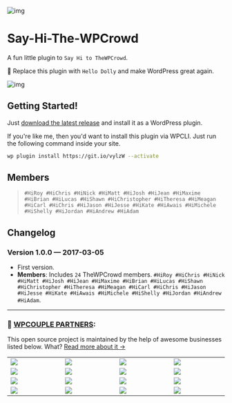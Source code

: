 ![img](https://i.imgur.com/Jb2hfY0.png)

# Say-Hi-The-WPCrowd

A fun little plugin to `Say Hi to TheWPCrowd`. 

🎯 Replace this plugin with `Hello Dolly` and make WordPress great again. 


![img](https://i.imgur.com/R4hLwdF.gif)

## Getting Started!
Just [download the latest release](https://github.com/ahmadawais/Say-Hi-The-WPCrowd/archive/master.zip) and install it as a WordPress plugin.

If you're like me, then you'd want to install this plugin via WPCLI. Just run the following command inside your site.

```bash
wp plugin install https://git.io/vylzW --activate
```

## Members 
> `#HiRoy #HiChris #HiNick #HiMatt #HiJosh #HiJean #HiMaxime #HiBrian #HiLucas #HiShawn #HiChristopher #HiTheresa #HiMeagan #HiCarl #HiChris #HiJason #HiJesse #HiKate #HiAwais #HiMichele #HiShelly #HiJordan #HiAndrew #HiAdam`

## Changelog

### Version 1.0.0 — 2017-03-05
- First version.
- **Members**: Includes `24` TheWPCrowd members. `#HiRoy #HiChris #HiNick #HiMatt #HiJosh #HiJean #HiMaxime #HiBrian #HiLucas #HiShawn #HiChristopher #HiTheresa #HiMeagan #HiCarl #HiChris #HiJason #HiJesse #HiKate #HiAwais #HiMichele #HiShelly #HiJordan #HiAndrew #HiAdam`.

---
### 🙌 [WPCOUPLE PARTNERS](https://WPCouple.com/partners):
This open source project is maintained by the help of awesome businesses listed below. What? [Read more about it →](https://WPCouple.com/partners)

<table width='100%'>
    <tr>
        <td width='225'><a target='_blank' href='https://www.gravityforms.com/?utm_source=WPCouple&utm_medium=Partner'><img src='http://on.ahmda.ws/mtrE/c' /></a></td>
        <td width='225'><a target='_blank' href='https://kinsta.com/?utm_source=WPCouple&utm_medium=Partner'><img src='http://on.ahmda.ws/mu5O/c' /></a></td>
        <td width='225'><a target='_blank' href='https://wpengine.com/?utm_source=WPCouple&utm_medium=Partner'><img src='http://on.ahmda.ws/mto3/c' /></a></td>
        <td width='225'><a target='_blank' href='https://www.sitelock.com/?utm_source=WPCouple&utm_medium=Partner'><img src='http://on.ahmda.ws/mtyZ/c' /></a></td>
    </tr>
    <tr>
        <td width='225'><a target='_blank' href='https://wp-rocket.me/?utm_source=WPCouple&utm_medium=Partner'><img src='http://on.ahmda.ws/mtrv/c' /></a></td>
        <td width='225'><a target='_blank' href='https://blogvault.net/?utm_source=WPCouple&utm_medium=Partner'><img src='http://on.ahmda.ws/mtph/c' /></a></td>
        <td width='225'><a target='_blank' href='http://cridio.com/?utm_source=WPCouple&utm_medium=Partner'><img src='http://on.ahmda.ws/mtmy/c' /></a></td>
        <td width='225'><a target='_blank' href='http://wecobble.com/?utm_source=WPCouple&utm_medium=Partner'><img src='http://on.ahmda.ws/mtrW/c' /></a></td>
    </tr>
    <tr>
        <td width='225'><a target='_blank' href='https://www.cloudways.com/?utm_source=WPCouple&utm_medium=Partner'><img src='http://on.ahmda.ws/mu0C/c' /></a></td>
        <td width='225'><a target='_blank' href='https://www.cozmoslabs.com/?utm_source=WPCouple&utm_medium=Partner'><img src='http://on.ahmda.ws/mu9W/c' /></a></td>
        <td width='225'><a target='_blank' href='https://wpgeodirectory.com/?utm_source=WPCouple&utm_medium=Partner'><img src='http://on.ahmda.ws/mtwv/c' /></a></td>
        <td width='225'><a target='_blank' href='https://www.wpsecurityauditlog.com/?utm_source=WPCouple&utm_medium=Partner'><img src='http://on.ahmda.ws/mtkh/c' /></a></td>
    </tr>
    <tr>
        <td width='225'><a target='_blank' href='https://www.liquidweb.com//?utm_source=WPCouple&utm_medium=Partner'><img src='http://on.ahmda.ws/mtnt/c' /></a></td>
        <td width='225'><a target='_blank' href='https://WPCouple.com/contact?utm_source=WPCouple&utm_medium=Partner'><img src='http://on.ahmda.ws/mu3F/c' /></a></td>
        <td width='225'><a target='_blank' href='https://WPCouple.com/contact?utm_source=WPCouple&utm_medium=Partner'><img src='http://on.ahmda.ws/mu3F/c' /></a></td>
        <td width='225'><a target='_blank' href='https://WPCouple.com/contact?utm_source=WPCouple&utm_medium=Partner'><img src='http://on.ahmda.ws/mu3F/c' /></a></td>
    </tr>
</table>

